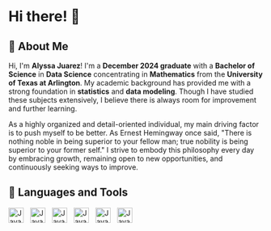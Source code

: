 # Hi there! :wave:

## :rocket: About Me
Hi, I'm **Alyssa Juarez**! I'm a **December 2024 graduate** with a **Bachelor of Science** in **Data Science** concentrating in **Mathematics** from the **University of Texas at Arlington**. My academic background has provided me with a strong foundation in **statistics** and **data modeling**. Though I have studied these subjects extensively, I believe there is always room for improvement and further learning.

As a highly organized and detail-oriented individual, my main driving factor is to push myself to be better. As Ernest Hemingway once said, "There is nothing noble in being superior to your fellow man; true nobility is being superior to your former self." I strive to embody this philosophy every day by embracing growth, remaining open to new opportunities, and continuously seeking ways to improve.

## :toolbox: Languages and Tools
<img align="left" alt="Java" width="30px" style="padding-right:10px;" src="https://cdn.jsdelivr.net/gh/devicons/devicon@latest/icons/python/python-original.svg" />
          
<img align="left" alt="Java" width="30px" style="padding-right:10px;"  src="https://cdn.jsdelivr.net/gh/devicons/devicon@latest/icons/azuresqldatabase/azuresqldatabase-original.svg" />
<img align="left" alt="Java" width="30px" style="padding-right:10px;" src="https://cdn.jsdelivr.net/gh/devicons/devicon@latest/icons/rstudio/rstudio-original.svg" />
<img align="left" alt="Java" width="30px" style="padding-right:10px;" src="https://cdn.icon-icons.com/icons2/2699/PNG/512/sas_logo_icon_170761.png" />
<img align="left" alt="Java" width="30px" style="padding-right:10px;" src="https://cdn.jsdelivr.net/gh/devicons/devicon@latest/icons/jupyter/jupyter-original-wordmark.svg" />
<img align="left" alt="Java" width="30px" style="padding-right:10px;" src="https://cdn.jsdelivr.net/gh/devicons/devicon@latest/icons/matlab/matlab-original.svg" />
<br clear="left"/>

<!-- ## Check Out My New Repository: AlyssaDataHub!

I’m excited to share my new repository, **[AlyssaDataHub](https://github.com/AlyssaDataHub/AlyssaDataHub)**, created on **January 7th, 2025**. It’s still pretty new, but I’m actively working on it to build a space for exploring and growing in the world of data. My goal is to include:

- 📚 **Cheat Sheets**: Quick-reference guides for tools like SQL, Python, Power BI, and Excel.  
- 💻 **Projects**: Practical examples of data analytics and real-world applications.  
- 📎 **Resources**: Curated links and materials to support learning in data-related fields.  

**Why Check It Out?**  
AlyssaDataHub reflects my ongoing learning journey and my commitment to simplifying complex topics. While it’s still a work in progress, I aim to grow it into a valuable resource hub for myself and others who are building their foundation in data-related fields.

➡️ **[Visit AlyssaDataHub here!](https://github.com/AlyssaDataHub/AlyssaDataHub)**
-->
